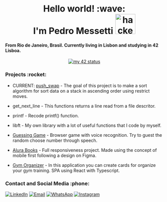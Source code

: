 <h1 align="center"> 
	Hello world! :wave: 
	<br>
	I'm Pedro Messetti 
	<img src="https://cdn3.emoji.gg/emojis/4297-pepe-hacker.gif" width="64px" height="64px" alt="hacker frog">
</h1>

<h4>
	From Rio de Janeiro, Brasil. Currently living in Lisbon and studying in 42 Lisboa.
</h4>

<div align="center">
<a href="https://github.com/JaeSeoKim/badge42"><img src="https://badge42.vercel.app/api/v2/clhhhh8jv003008mf383nxx4t/stats?cursusId=21&coalitionId=110" alt="my 42 status" /></a>
</div>

<h3>
  Projects :rocket:
</h3>

- CURRENT: <a href="https://github.com/pedromessetti/push_swap">push_swap</a> - The goal of this project is to make a sort algorithm for sort data on a stack in ascending order using restrict moves.

- get_next_line - This functions returns a line read from a file descritor.

- printf - Recode printf() function.

- libft - My own library with a lot of useful functions that I code by myself.

- <a href="https://jogo-da-adivinhacao.vercel.app/">Guessing Game</a> - Browser game with voice recognition. Try to guest the random choose number through speech.

- <a href="https://pedromessetti.github.io/alura-books/">Alura Books</a> - Full responsiveness project. Made using the concept of mobile first following a design on Figma.

- <a href="https://treino-react.vercel.app/">Gym Organizer</a> - In this application you can create cards for organize your gym training. SPA using React with Typescript.

<h3>
  Contact and Social Media :phone:
</h3>

[![LinkedIn](https://img.shields.io/badge/LinkedIn-Profile-blue?style=flat-square&logo=linkedin)](https://www.linkedin.com/in/pedro-messetti/) [![Email](https://img.shields.io/badge/Email-Me-blue?style=flat-square&logo=gmail)](mailto:pedromessetti@gmail.com)
[![WhatsApp](https://img.shields.io/badge/WhatsApp-Chat-green?style=flat-square&logo=whatsapp)](https://wa.me/+351924686213)
[![Instagram](https://img.shields.io/badge/Instagram-Profile-orange?style=flat-square&logo=instagram)](https://www.instagram.com/pedromessetti/)

